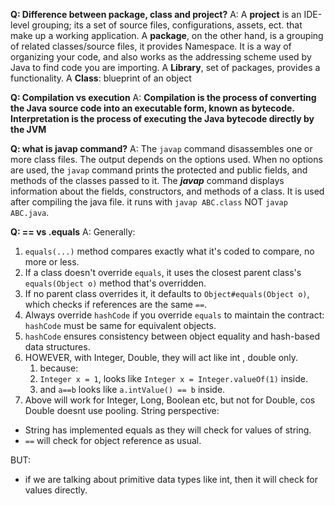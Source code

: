 
**Q: Difference between package, class and project?**
A:
A **project** is an IDE-level grouping; its a set of source files, configurations, assets, ect. that make up a working application.
A **package**, on the other hand, is a grouping of related classes/source files, it provides Namespace. It is a way of organizing your code, and also works as the addressing scheme used by Java to find code you are importing.
A **Library**, set of packages, provides a functionality.
A **Class**: blueprint of an object

**Q: Compilation vs execution**
A:
**Compilation is the process of converting the Java source code into an executable form, known as bytecode.** **Interpretation is the process of executing the Java bytecode directly by the JVM**


**Q: what is javap command?**
A:
The `javap` command disassembles one or more class files. The output depends on the options used. When no options are used, the `javap` command prints the protected and public fields, and methods of the classes passed to it.
The **_javap_** command displays information about the fields, constructors, and methods of a class.
It is used after compiling the java file.
it runs with `javap ABC.class` NOT `javap ABC.java`.

**Q: == vs .equals**
A:
Generally:
1. `equals(...)` method compares exactly what it's coded to compare, no more or less.
2. If a class doesn't override `equals`, it uses the closest parent class's `equals(Object o)` method that's overridden.
3. If no parent class overrides it, it defaults to `Object#equals(Object o)`, which checks if references are the same `==`.
4. Always override `hashCode` if you override `equals` to maintain the contract: `hashCode` must be same for equivalent objects.
5. `hashCode` ensures consistency between object equality and hash-based data structures.
6. HOWEVER, with Integer, Double, they will act like int , double only.
	1. because:
	2. `Integer x = 1`, looks like `Integer x = Integer.valueOf(1)` inside.
	3. and `a==b` looks like `a.intValue() == b` inside.
7. Above will work for Integer, Long, Boolean etc, but not for Double, cos Double doesnt use pooling.
String perspective:
- String has implemented equals as they will check for values of string.
- `==` will check for object reference as usual.

BUT:
- if we are talking about primitive data types like int, then it will check for values directly.

